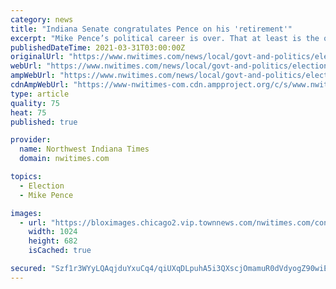 ```yaml
---
category: news
title: "Indiana Senate congratulates Pence on his 'retirement'"
excerpt: "Mike Pence’s political career is over. That at least is the opinion of the Republican-controlled Indiana Senate, which unanimously adopted a resolution Tuesday congratulating the former vice president and Indiana governor on his “retirement.”"
publishedDateTime: 2021-03-31T03:00:00Z
originalUrl: "https://www.nwitimes.com/news/local/govt-and-politics/elections/indiana-senate-congratulates-pence-on-his-retirement/article_96cd3480-64d5-5b94-ac54-0289da96f060.html"
webUrl: "https://www.nwitimes.com/news/local/govt-and-politics/elections/indiana-senate-congratulates-pence-on-his-retirement/article_96cd3480-64d5-5b94-ac54-0289da96f060.html"
ampWebUrl: "https://www.nwitimes.com/news/local/govt-and-politics/elections/indiana-senate-congratulates-pence-on-his-retirement/article_96cd3480-64d5-5b94-ac54-0289da96f060.amp.html"
cdnAmpWebUrl: "https://www-nwitimes-com.cdn.ampproject.org/c/s/www.nwitimes.com/news/local/govt-and-politics/elections/indiana-senate-congratulates-pence-on-his-retirement/article_96cd3480-64d5-5b94-ac54-0289da96f060.amp.html"
type: article
quality: 75
heat: 75
published: true

provider:
  name: Northwest Indiana Times
  domain: nwitimes.com

topics:
  - Election
  - Mike Pence

images:
  - url: "https://bloximages.chicago2.vip.townnews.com/nwitimes.com/content/tncms/assets/v3/editorial/c/48/c48dcc07-9dd0-52ac-8b5a-a704f9ee5745/6063a62fa17af.image.jpg?resize=1024%2C682"
    width: 1024
    height: 682
    isCached: true

secured: "Szf1r3WYyLQAqjduYxuCq4/qiUXqDLpuhA5i3QXscjOmamuR0dVdyogZ90wiEw/OWs/3hQTCgknw43IMacj+JSRK09+u7ilWABuxuvclXVbUTqHkNvMJ0CtNbMtsxg0PLy/kyCnR7ozS4S5frz0oGmfmTIw2qyc4IguMELiOckfbQwSDdRerf01APGLKDxDDiXGXZWcdmM7E4piloPjBt99KtAPnvez0qFiIr21tPIycBdaX+UUQ0DISZ5j7B9QAEWBwWTBEHjZX83BrMvfPiDZVKRWnDhS6/eMR59RNQ+Dy4oV+9mYNW4o5UZrOrqIrgeqUU4PF2rwO6DoBlfNM/W7i53NeFG2MMQwPtx4YT2Y=;RsqmjRUI5TPsfFtYPyVsyA=="
---
```


